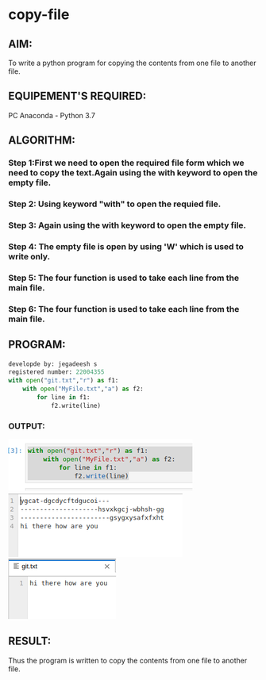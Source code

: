 # copy-file
## AIM:
To write a python program for copying the contents from one file to another file.
## EQUIPEMENT'S REQUIRED: 
PC
Anaconda - Python 3.7
## ALGORITHM: 
### Step 1:First we need to open the required file form which we need to copy the text.Again using the with keyword to open the empty file.

### Step 2: Using keyword "with" to open the requied file.
 
### Step 3: Again using the with keyword to open the empty file.

### Step 4: The empty file is open by using 'W' which is used to write only. 

### Step 5: The four function is used to take each line from the main file.

### Step 6: The four function is used to take each line from the main file.

## PROGRAM:
```python
developde by: jegadeesh s
registered number: 22004355
with open("git.txt","r") as f1:
    with open("MyFile.txt","a") as f2:
        for line in f1:
            f2.write(line)
```            
### OUTPUT:
![output](file.png)
![output](/file1.png)
![output](/file3.png)



## RESULT:
Thus the program is written to copy the contents from one file to another file.
